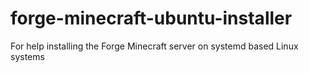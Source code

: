 # forge-minecraft-ubuntu-installer
For help installing the Forge Minecraft server on systemd based Linux systems

